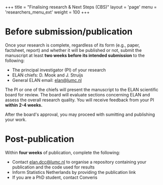 +++
title = "Finalising research & Next Steps (CBS)"
layout = 'page'
menu = 'researchers_menu_ext'
weight = 100
+++

# Before submission/publication
Once your research is complete, regardless of its form (e.g., paper, factsheet, report) and whether it will be published or not, submit the manuscript at least **two weeks before its intended submission** to the following:
- The principal investigator (PI) of your research
- ELAN chiefs: D. Mook and J. Struijs
- General ELAN email: elan@lumc.nl

The PI or one of the chiefs will present the manuscript to the ELAN scientific board for review. The board will evaluate sections concerning ELAN and assess the overall research quality. You will receive feedback from your PI **within 2-4 weeks.**

After the board's approval, you may proceed with sumitting and publishing your work.

# Post-publication
Within **four weeks** of publication, complete the following:
- Contact elan.dcc@lumc.nl to organise a repository containing your publication and the code used for results
- Inform Statistics Netherlands by providing the publication link
- If you are a PhD student, contact Converis
